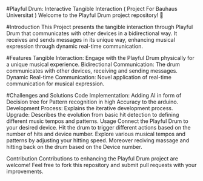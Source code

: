 #Playful Drum: Interactive Tangible Interaction ( Project For Bauhaus Universitat ) 
Welcome to the Playful Drum project repository! 🥁

#Introduction
This Project presents the tangible interaction through Playful Drum that communicates with other devices in a bidirectional way. It receives and sends messages in its unique way, enhancing musical expression through dynamic real-time communication.

#Features
Tangible Interaction: Engage with the Playful Drum physically for a unique musical experience.
Bidirectional Communication: The drum communicates with other devices, receiving and sending messages.
Dynamic Real-time Communication: Novel application of real-time communication for musical expression.

#Challenges and Solutions
Code Implementation: Adding AI in form of Decision tree for Pattern recognition in high Accuracy to the arduino.
Development Process: Explains the iterative development process.
Upgrade: Describes the evolution from basic hit detection to defining different music tempos and patterns.
Usage
Connect the Playful Drum to your desired device.
Hit the drum to trigger different actions based on the number of hits and device number.
Explore various musical tempos and patterns by adjusting your hitting speed.
Moreover reciving massage and hitting back on the drum based on the Device number.

Contribution
Contributions to enhancing the Playful Drum project are welcome! Feel free to fork this repository and submit pull requests with your improvements.
